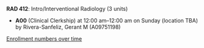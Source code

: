**RAD 412**: Intro/Interventional Radiology (3 units)

- **A00** (Clinical Clerkship) at 12:00 am–12:00 am on Sunday (location TBA) by Rivera-Sanfeliz, Gerant M (A09751198)

[Enrollment numbers over time](./RAD412.tsv)
